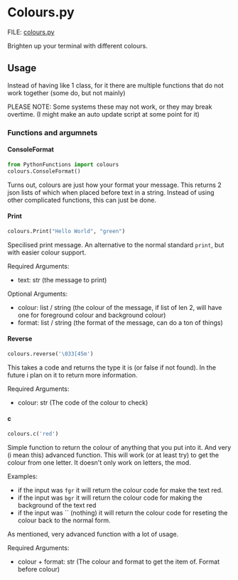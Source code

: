 # Colours.py

FILE: [colours.py](../PythonFunctions/colours.py)

Brighten up your terminal with different colours.

## Usage

Instead of having like 1 class, for it there are multiple functions that do not work together (some do, but not mainly)

PLEASE NOTE: Some systems these may not work, or they may break overtime. (I might make an auto update script at some point for it)

### Functions and argumnets

#### ConsoleFormat

```py
from PythonFunctions import colours
colours.ConsoleFormat()
```

Turns out, colours are just how your format your message. This returns 2 json lists of which when placed before text in a string. Instead of using other complicated functions, this can just be done.

#### Print

```py
colours.Print("Hello World", "green")
```

Specilised print message. An alternative to the normal standard `print`, but with easier colour support.

Required Arguments:

- text: str (the message to print)

Optional Arguments:

- colour: list / string (the colour of the message, if list of len 2, will have one for foreground colour and background colour)
- format: list / string (the format of the message, can do a ton of things)

#### Reverse

```py
colours.reverse('\033[45m')
```

This takes a code and returns the type it is (or false if not found). In the future i plan on it to return more information.

Required Arguments:

- colour: str (The code of the colour to check)

#### c

```py
colours.c('red')
```

Simple function to return the colour of anything that you put into it. And very (i mean this) advanced function. This will work (or at least try) to get the colour from one letter. It doesn't only work on letters, the mod.

Examples:

- if the input was `fgr` it will return the colour code for make the text red.
- if the input was `bgr` it will return the colour code for making the background of the text red
- if the input was `` (nothing) it will return the colour code for reseting the colour back to the normal form.

As mentioned, very advanced function with a lot of usage.

Required Arguments:

- colour + format: str (The colour and format to get the item of. Format before colour)